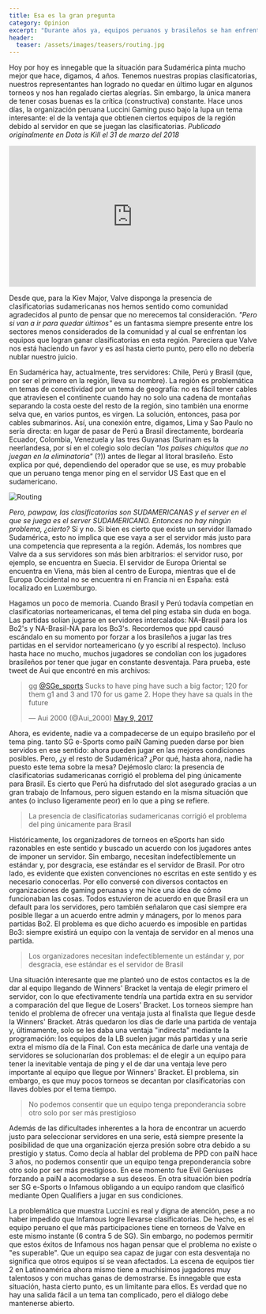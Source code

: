 ```yaml
---
title: Esa es la gran pregunta
category: Opinion
excerpt: "Durante años ya, equipos peruanos y brasileños se han enfrentado con ocasión del servidor en el que se juegan sus partidas. ¿Por qué es este problema tan recurrente?"
header:
  teaser: /assets/images/teasers/routing.jpg
---
```


Hoy por hoy es innegable que la situación para Sudamérica pinta mucho mejor que hace, digamos, 4 años. Tenemos nuestras propias clasificatorias, nuestros representantes han logrado no quedar en último lugar en algunos torneos y nos han regalado ciertas alegrías. Sin embargo, la única manera de tener cosas buenas es la crítica (constructiva) constante. Hace unos días, la organización peruana Luccini Gaming puso bajo la lupa un tema interesante: el de la ventaja que obtienen ciertos equipos de la región debido al servidor en que se juegan las clasificatorias. _Publicado originalmente en Dota is Kill el 31 de marzo del 2018_

<iframe src="https://www.facebook.com/plugins/post.php?href=https%3A%2F%2Fwww.facebook.com%2FLUCCINI.GAMING%2Fposts%2F1854954297857129&width=500" width="500" height="285" style="border:none;overflow:hidden" scrolling="no" frameborder="0" allowTransparency="true" allow="encrypted-media"></iframe>

Desde que, para la Kiev Major, Valve disponga la presencia de clasificatorias sudamericanas nos hemos sentido como comunidad agradecidos al punto de pensar que no merecemos tal consideración. _"Pero si van a ir para quedar últimos"_ es un fantasma siempre presente entre los sectores menos considerados de la comunidad y al cual se enfrentan los equipos que logran ganar clasificatorias en esta región. Pareciera que Valve nos está haciendo un favor y es así hasta cierto punto, pero ello no debería nublar nuestro juicio.

En Sudamérica hay, actualmente, tres servidores: Chile, Perú y Brasil (que, por ser el primero en la región, lleva su nombre). La región es problemática en temas de conectividad por un tema de geografía: no es fácil tener cables que atraviesen el continente cuando hay no solo una cadena de montañas separando la costa oeste del resto de la región, sino también una enorme selva que, en varios puntos, es virgen. La solución, entonces, pasa por cables submarinos. Así, una conexión entre, digamos, Lima y Sao Paulo no sería directa: en lugar de pasar de Perú a Brasil directamente, bordearía Ecuador, Colombia, Venezuela y las tres Guyanas (Surinam es la neerlandesa, por si en el colegio solo decían _"los países chiquitos que no juegan en la eliminatoria"_ (?)) antes de llegar al litoral brasileño. Esto explica por qué, dependiendo del operador que se use, es muy probable que un peruano tenga menor ping en el servidor US East que en el sudamericano.

<img src="{{ site.url }}{{ site.baseurl }}/assets/images/posts/SEA-routing.png" alt="Routing">

_Pero, pawpaw, las clasificatorias son SUDAMERICANAS y el server en el que se juega es el server SUDAMERICANO. Entonces no hay ningún problema, ¿cierto?_ Sí y no. Si bien es cierto que existe un servidor llamado Sudamérica, esto no implica que ese vaya a ser el servidor más justo para una competencia que representa a la región. Además, los nombres que Valve da a sus servidores son más bien arbitrarios: el servidor ruso, por ejemplo, se encuentra en Suecia. El servidor de Europa Oriental se encuentra en Viena, más bien al centro de Europa, mientras que el de Europa Occidental no se encuentra ni en Francia ni en España: está localizado en Luxemburgo.

Hagamos un poco de memoria. Cuando Brasil y Perú todavía competían en clasificatorias norteamericanas, el tema del ping estaba sin duda en boga. Las partidas solían jugarse en servidores intercalados: NA-Brasil para los Bo2's y NA-Brasil-NA para los Bo3's. Recordemos que ppd causó escándalo en su momento por forzar a los brasileños a jugar las tres partidas en el servidor norteamericano (y yo escribí al respecto). Incluso hasta hace no mucho, muchos jugadores se condolían con los jugadores brasileños por tener que jugar en constante desventaja. Para prueba, este tweet de Aui que encontré en mis archivos:

<blockquote class="twitter-tweet"><p lang="en" dir="ltr">gg <a href="https://twitter.com/SGe_sports?ref_src=twsrc%5Etfw">@SGe_sports</a> Sucks to have ping have such a big factor; 120 for them g1 and 3 and 170 for us game 2. Hope they have sa quals in the future</p>&mdash; Aui 2000 (@Aui_2000) <a href="https://twitter.com/Aui_2000/status/862076923240951808?ref_src=twsrc%5Etfw">May 9, 2017</a></blockquote> <script async src="https://platform.twitter.com/widgets.js" charset="utf-8"></script>

Ahora, es evidente, nadie va a compadecerse de un equipo brasileño por el tema ping. tanto SG e-Sports como paiN Gaming pueden darse por bien servidos en ese sentido: ahora pueden jugar en las mejores condiciones posibles. Pero, ¿y el resto de Sudamérica? ¿Por qué, hasta ahora, nadie ha puesto este tema sobre la mesa? Dejémoslo claro: la presencia de clasificatorias sudamericanas corrigió el problema del ping únicamente para Brasil. Es cierto que Perú ha disfrutado del slot asegurado gracias a un gran trabajo de Infamous, pero siguen estando en la misma situación que antes (o incluso ligeramente peor) en lo que a ping se refiere.

> La presencia de clasificatorias sudamericanas corrigió el problema del ping únicamente para Brasil

Históricamente, los organizadores de torneos en eSports han sido razonables en este sentido y buscado un acuerdo con los jugadores antes de imponer un servidor. Sin embargo, necesitan indefectiblemente un estándar y, por desgracia, ese estándar es el servidor de Brasil. Por otro lado, es evidente que existen convenciones no escritas en este sentido y es necesario conocerlas. Por ello conversé con diversos contactos en organizaciones de gaming peruanas y me hice una idea de cómo funcionaban las cosas. Todos estuvieron de acuerdo en que Brasil era un default para los servidores, pero también señalaron que casi siempre era posible llegar a un acuerdo entre admin y mánagers, por lo menos para partidas Bo2. El problema es que dicho acuerdo es imposible en partidas Bo3: siempre existirá un equipo con la ventaja de servidor en al menos una partida.

> Los organizadores necesitan indefectiblemente un estándar y, por desgracia, ese estándar es el servidor de Brasil

Una situación interesante que me planteó uno de estos contactos es la de dar al equipo llegando de Winners' Bracket la ventaja de elegir primero el servidor, con lo que efectivamente tendría una partida extra en su servidor a comparación del que llegue de Losers' Bracket. Los torneos siempre han tenido el problema de ofrecer una ventaja justa al finalista que llegue desde la Winners' Bracket. Atrás quedaron los días de darle una partida de ventaja y, últimamente, solo se les daba una ventaja "indirecta" mediante la programación: los equipos de la LB suelen jugar más partidas y una serie extra el mismo día de la Final. Con esta mecánica de darle una ventaja de servidores se solucionarían dos problemas: el de elegir a un equipo para tener la inevitable ventaja de ping y el de dar una ventaja leve pero importante al equipo que llegue por Winners' Bracket. El problema, sin embargo, es que muy pocos torneos se decantan por clasificatorias con llaves dobles por el tema tiempo.

> No podemos consentir que un equipo tenga preponderancia sobre otro solo por ser más prestigioso

Además de las dificultades inherentes a la hora de encontrar un acuerdo justo para seleccionar servidores en una serie, está siempre presente la posibilidad de que una organización ejerza presión sobre otra debido a su prestigio y status. Como decía al hablar del problema de PPD con paiN hace 3 años, no podemos consentir que un equipo tenga preponderancia sobre otro solo por ser más prestigioso. En ese momento fue Evil Geniuses forzando a paiN a acomodarse a sus deseos. En otra situación bien podría ser SG e-Sports o Infamous obligando a un equipo random que clasificó mediante Open Qualifiers a jugar en sus condiciones.

La problemática que muestra Luccini es real y digna de atención, pese a no haber impedido que Infamous logre llevarse clasificatorias. De hecho, es el equipo peruano el que más participaciones tiene en torneos de Valve en este mismo instante (6 contra 5 de SG). Sin embargo, no podemos permitir que estos éxitos de Infamous nos hagan pensar que el problema no existe o "es superable". Que un equipo sea capaz de jugar con esta desventaja no significa que otros equipos sí se vean afectados. La escena de equipos tier 2 en Latinoamérica ahora mismo tiene a muchísimos jugadores muy talentosos y con muchas ganas de demostrarse. Es innegable que esta situación, hasta cierto punto, es un limitante para ellos. Es verdad que no hay una salida fácil a un tema tan complicado, pero el diálogo debe mantenerse abierto.